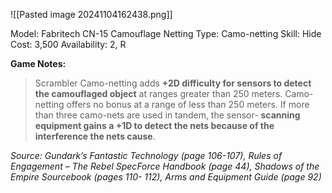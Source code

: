 ![[Pasted image 20241104162438.png]]

Model: Fabritech CN-15 Camouflage Netting
Type: Camo-netting
Skill: Hide
Cost: 3,500
Availability: 2, R

**Game Notes:** 
> Scrambler Camo-netting adds **+2D difficulty for sensors to detect the camouflaged object** at ranges greater than 250 meters. Camo-netting offers no bonus at a range of less than 250 meters. If more than three camo-nets are used in tandem, the sensor- **scanning equipment gains a +1D to detect the nets because of the interference the nets cause**.

*Source: Gundark’s Fantastic Technology (page 106-107), Rules of Engagement – The Rebel SpecForce Handbook (page 44), Shadows of the Empire Sourcebook (pages 110- 112), Arms and Equipment Guide (page 92)*